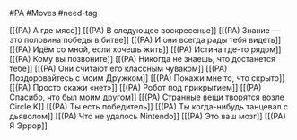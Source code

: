 #PA #Moves #need-tag

[[(PA) А где мясо]]
[[(PA) В следующее воскресенье]]
[[(PA) Знание — это половина победы в битве]]
[[(PA) И они всегда рады тебя видеть]]
[[(PA) Идём со мной, если хочешь жить]]
[[(PA) Истина где-то рядом]]
[[(PA) Кому вы позвоните]]
[[(PA) Никогда не знаешь, что достанется тебе]]
[[(PA) Они считают его классным чуваком]]
[[(PA) Поздоровайтесь с моим Дружком]]
[[(PA) Покажи мне то, что скрыто]]
[[(PA) Просто скажи «нет»]]
[[(PA) Робот под прикрытием]]
[[(PA) Спасибо, что был моим другом]]
[[(PA) Странные вещи творятся возле Circle K]]
[[(PA) Ты есть победитель]]
[[(PA) Ты когда-нибудь танцевал с дьяволом]]
[[(PA) Что не удалось Nintendo]]
[[(PA) Это ваш мозг]]
[[(PA) Я Эррор]]








